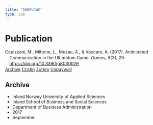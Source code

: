 ```yaml
---
title: "56DFUJWF"
type: pub
---
```

<h1>Publication</h1>
<article id="csl-bib-container-56DFUJWF" class="csl-bib-container">
  <div class="csl-bib-body" style="line-height: 1.35; padding-left: 1em; text-indent:-1em;">
  <div class="csl-entry">Capizzani, M., Mittone, L., Musau, A., &amp; Vaccaro, A. (2017). Anticipated Communication in the Ultimatum Game. <i>Games</i>, <i>8</i>(3), 29. <a href="https://doi.org/10.3390/g8030029">https://doi.org/10.3390/g8030029</a></div>
</div>
  <div class="csl-bib-buttons">
    <a href="#taxonomy-article-56DFUJWF" class="csl-bib-button">Archive</a>
    <a href alt="Cristin URL" class="csl-bib-button">Cristin</a>
    <a href alt="Zotero URL" class="csl-bib-button">Zotero</a>
    <a href="https://www.mdpi.com/2073-4336/8/3/29/pdf?version=1500042478" class="csl-bib-button">Unpaywall</a>
  </div>
  <div id="csl-bib-meta-container-56DFUJWF"></div>
</article>
<div id="csl-bib-meta-56DFUJWF" class="csl-bib-meta">
  <article id="taxonomy-article-56DFUJWF" class="taxonomy-article">
    <h1>Archive</h1>
    <ul>
      <li>Inland Norway University of Applied Sciences</li>
      <li>Inland School of Business and Social Sciences</li>
      <li>Department of Business Administration</li>
      <li>2017</li>
      <li>September</li>
    </ul>
  </article>
</div>
